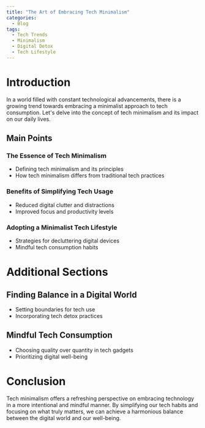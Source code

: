 ```yaml
---
title: "The Art of Embracing Tech Minimalism"
categories:
  - Blog
tags:
  - Tech Trends
  - Minimalism
  - Digital Detox
  - Tech Lifestyle
---
```


# Introduction
In a world filled with constant technological advancements, there is a growing trend towards embracing a minimalist approach to tech consumption. Let's delve into the concept of tech minimalism and its impact on our daily lives.

## Main Points
### The Essence of Tech Minimalism
- Defining tech minimalism and its principles
- How tech minimalism differs from traditional tech practices

### Benefits of Simplifying Tech Usage
- Reduced digital clutter and distractions
- Improved focus and productivity levels

### Adopting a Minimalist Tech Lifestyle
- Strategies for decluttering digital devices
- Mindful tech consumption habits

# Additional Sections
## Finding Balance in a Digital World
- Setting boundaries for tech use
- Incorporating tech detox practices

## Mindful Tech Consumption
- Choosing quality over quantity in tech gadgets
- Prioritizing digital well-being

# Conclusion
Tech minimalism offers a refreshing perspective on embracing technology in a more intentional and mindful manner. By simplifying our tech habits and focusing on what truly matters, we can achieve a harmonious balance between the digital world and our well-being.